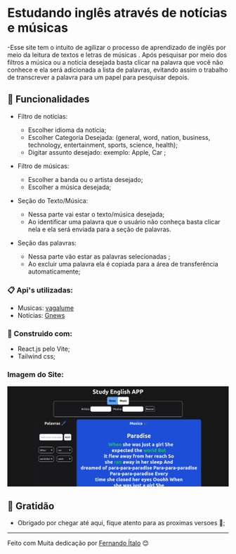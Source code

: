 # Estudando inglês através de notícias e músicas

-Esse site tem o intuito de agilizar o processo de aprendizado de inglês por meio da leitura de textos e letras de músicas . Após 
pesquisar por meio dos filtros a música ou a notícia desejada basta clicar na palavra que você não conhece e ela será adicionada a 
lista de palavras, evitando assim o trabalho de transcrever a palavra para um papel para pesquisar depois.

## 🚀 Funcionalidades

- Filtro de notícias: 
    - Escolher idioma da notícia;
    - Escolher Categoria Desejada: (general, word, nation, business, technology, entertainment, sports, science, health);
    - Digitar assunto desejado: exemplo: Apple, Car ;

- Filtro de músicas:
    - Escolher a banda ou o artista desejado;
     - Escolher a música desejada;
     
     
 - Seção do Texto/Música:
     - Nessa parte vai estar o texto/música desejada;
     - Ao identificar uma palavra que o usuário não conheça basta clicar nela e ela será enviada para a seção de palavras.
     
 - Seção das palavras:
      - Nessa parte vão estar as palavras selecionadas ;
      - Ao excluir uma palavra ela é copiada para a área de transferência automaticamente;
   


### 📋 Api's utilizadas:

- Musicas:   [vagalume]( https://api.vagalume.com.br/docs/)
- Notícias:  [Gnews]( https://gnews.io/docs/v4#introduction)


### 🔧 Construido com:

 - React.js pelo Vite;
 -  Tailwind css;
 


### Imagem do Site:

  ![Texto Alternativo](/public/site-img.png)




## 🎁 Gratidão

* Obrigado por chegar até aqui, fique atento para as proximas versoes  📢;



---
Feito  com Muita dedicação por [Fernando Ítalo](https://github.com/fernandoitalodev) 😊
